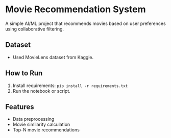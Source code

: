 # Movie Recommendation System

A simple AI/ML project that recommends movies based on user preferences using collaborative filtering.

## Dataset
- Used MovieLens dataset from Kaggle.

## How to Run
1. Install requirements: `pip install -r requirements.txt`
2. Run the notebook or script.

## Features
- Data preprocessing
- Movie similarity calculation
- Top-N movie recommendations

